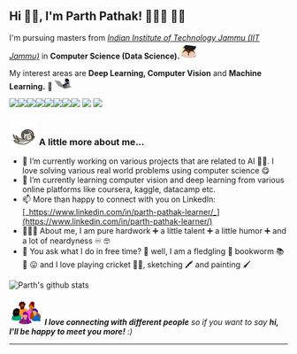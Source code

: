 ## Hi 👋🏻, I'm Parth Pathak! 👨🏻‍💻 🧙‍♂️

<!--
**ParthPathak27/ParthPathak27** is a ✨ _special_ ✨ repository because its `README.md` (this file) appears on your GitHub profile.
-->

I'm pursuing masters from [_Indian Institute of Technology Jammu (IIT Jammu)_](https://iitjammu.ac.in/) in **Computer Science (Data Science).**<img src="2.gif" width="30" height="30">

My interest areas are **Deep Learning, Computer Vision** and **Machine Learning.** 🤖 <img src="3.gif" width="30" height="20.58">

 [![](https://sourcerer.io/fame/ParthPathak27/ParthPathak27/ParthPathak27/images/0)](https://sourcerer.io/fame/ParthPathak27/ParthPathak27/ParthPathak27/links/0)[![](https://sourcerer.io/fame/ParthPathak27/ParthPathak27/ParthPathak27/images/1)](https://sourcerer.io/fame/ParthPathak27/ParthPathak27/ParthPathak27/links/1)[![](https://sourcerer.io/fame/ParthPathak27/ParthPathak27/ParthPathak27/images/2)](https://sourcerer.io/fame/ParthPathak27/ParthPathak27/ParthPathak27/links/2)[![](https://sourcerer.io/fame/ParthPathak27/ParthPathak27/ParthPathak27/images/3)](https://sourcerer.io/fame/ParthPathak27/ParthPathak27/ParthPathak27/links/3)[![](https://sourcerer.io/fame/ParthPathak27/ParthPathak27/ParthPathak27/images/4)](https://sourcerer.io/fame/ParthPathak27/ParthPathak27/ParthPathak27/links/4)[![](https://sourcerer.io/fame/ParthPathak27/ParthPathak27/ParthPathak27/images/5)](https://sourcerer.io/fame/ParthPathak27/ParthPathak27/ParthPathak27/links/5)[![](https://sourcerer.io/fame/ParthPathak27/ParthPathak27/ParthPathak27/images/6)](https://sourcerer.io/fame/ParthPathak27/ParthPathak27/ParthPathak27/links/6)[![](https://sourcerer.io/fame/ParthPathak27/ParthPathak27/ParthPathak27/images/7)](https://sourcerer.io/fame/ParthPathak27/ParthPathak27/ParthPathak27/links/7)  ![](https://komarev.com/ghpvc/?username=ParthPathak27&color=blue) [![](https://img.shields.io/badge/Parth-Pathak-brightgreen.svg?colorB=ff0000)](https://www.linkedin.com/in/parth-pathak-learner/)
 
 ### <img src="4.gif" width="50" height="42.5"> A little more about me...

- 🔭 I’m currently working on various projects that are related to AI 🐱‍💻. I love solving various real world problems using computer science 😋 
- 🌱 I’m currently learning computer vision and deep learning from various online platforms like coursera, kaggle, datacamp etc. 
- 📫 More than happy to connect with you on LinkedIn: [_https://www.linkedin.com/in/parth-pathak-learner/_](https://www.linkedin.com/in/parth-pathak-learner/)
- 👨🏻‍🎓 About me, I am pure hardwork ➕ a little talent ➕ a little humor ➕ and a lot of neardyness ♾️ 🤓
- 🦻 You ask what I do in free time? 🤔 well, I am a fledgling 🐥 bookworm 📚 🐛 😛 and I love playing cricket 🏏😍, sketching 🖍️ and painting 🖌️

![Parth's github stats](https://github-readme-stats.vercel.app/api?username=ParthPathak27&hide=contribs&show_icons=true&theme=radical)

<img src="5.gif" width="60" height="50.13"> _**I love connecting with different people** so if you want to say **hi, I'll be happy to meet you more!** :)_

---
